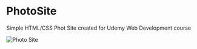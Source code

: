 # PhotoSite
Simple HTML/CSS Phot Site created for Udemy Web Development course


![Photo Site](https://user-images.githubusercontent.com/50121785/120369781-cac0df80-c2e1-11eb-9b18-9dca9256a77f.png)

